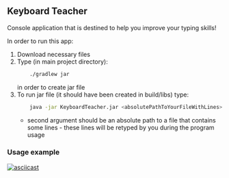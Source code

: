 ## Keyboard Teacher

Console application that is destined to help you improve your typing skills!

In order to run this app:
1. Download necessary files
2. Type (in main project directory): 
    ```bash
        ./gradlew jar
    ```
    in order to create jar file
3. To run jar file (it should have been created in build/libs) type:
    ```bash
        java -jar KeyboardTeacher.jar <absolutePathToYourFileWithLines>
    ```
    - second argument should be an absolute path to a file that contains some lines - these lines will be retyped by you during the program usage
    
    
### Usage example

[![asciicast](https://asciinema.org/a/qZzFCJNX8iIAA5wX2Ltb9OGCb.svg)](https://asciinema.org/a/qZzFCJNX8iIAA5wX2Ltb9OGCb)